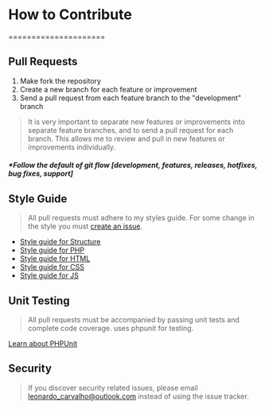 # How to Contribute
=====================

## Pull Requests

1. Make fork the repository
2. Create a new branch for each feature or improvement
3. Send a pull request from each feature branch to the "development" branch

> It is very important to separate new features or improvements into separate feature branches, and to send a
pull request for each branch. This allows me to review and pull in new features or improvements individually.

##### *Follow the default of git flow [development, features, releases, hotfixes, bug fixes, support]

## Style Guide

>  All pull requests must adhere to my styles guide. For some change in the style you must 
[create an issue](https://github.com/lleocastro/styles-guide/issues).

- [Style guide for Structure](https://github.com/lleocastro/styles-guide/blob/master/project-structure/README.md)
- [Style guide for PHP](https://github.com/lleocastro/styles-guide/blob/master/php/README.md)
- [Style guide for HTML](https://github.com/lleocastro/styles-guide/blob/master/html/README.md)
- [Style guide for CSS](https://github.com/lleocastro/styles-guide/blob/master/css/README.md)
- [Style guide for JS](https://github.com/lleocastro/styles-guide/blob/master/js/README.md)

## Unit Testing

> All pull requests must be accompanied by passing unit tests and complete code coverage. uses phpunit for testing.

[Learn about PHPUnit](https://github.com/sebastianbergmann/phpunit/)


## Security

> If you discover security related issues, please email leonardo_carvalho@outlook.com instead of using the issue tracker.
